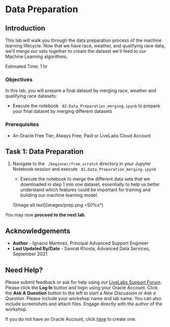 # Data Preparation 

## Introduction

This lab will walk you through the data preparation process of the machine learning lifecycle. Now that we have race, weather, and qualifying race data, we'll merge our sets together to create the dataset we'll feed to our Machine Learning algorithms. 

Estimated Time: 1 hr


### Objectives

In this lab, you will prepare a final dataset by merging race, weather and qualifying race datasets:

* Execute the notebook ``` 02.Data_Preparation_merging.ipynb``` to prepare your final dataset by merging different datasets


### Prerequisites 

* An Oracle Free Tier, Always Free, Paid or LiveLabs Cloud Account


## **Task 1**: Data Preparation

1. Navigate to the ``` /beginner/from_scratch``` directory in your Jupyter Notebook session and execute ``` 02.Data_Preparation_merging.ipynb```

   * Execute the notebook to merge the different data sets that we downloaded in step 1 into one dataset, essentially to help us better understand which features could be important for training and building our machine learning model. 


    ![Image alt text](images/prep.png =50%x*)


You may now **proceed to the next lab**.

## Acknowledgements
* **Author** - Ignacio Martinez, Principal Advanced Support Engineer
* **Last Updated By/Date** - Samrat Khosla, Advanced Data Services, September 2021

## Need Help?
Please submit feedback or ask for help using our [LiveLabs Support Forum](https://community.oracle.com/tech/developers/categories/livelabsdiscussions). Please click the **Log In** button and login using your Oracle Account. Click the **Ask A Question** button to the left to start a *New Discussion* or *Ask a Question*.  Please include your workshop name and lab name.  You can also include screenshots and attach files.  Engage directly with the author of the workshop.

If you do not have an Oracle Account, click [here](https://profile.oracle.com/myprofile/account/create-account.jspx) to create one.
